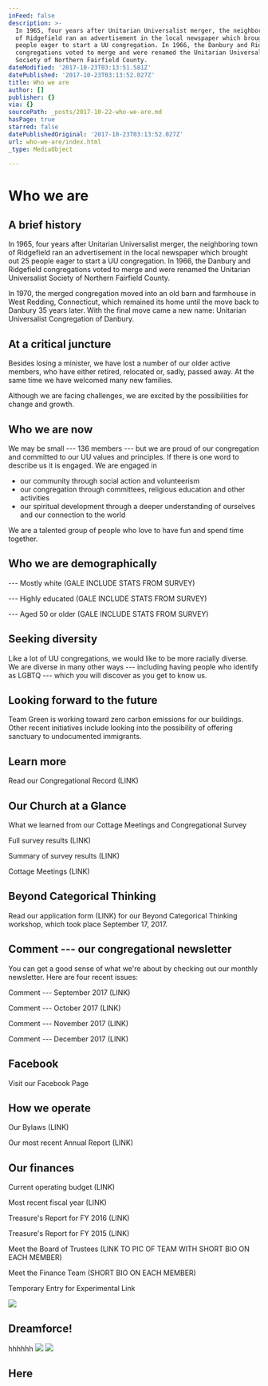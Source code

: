 ```yaml
---
inFeed: false
description: >-
  In 1965, four years after Unitarian Universalist merger, the neighboring town
  of Ridgefield ran an advertisement in the local newspaper which brought out 25
  people eager to start a UU congregation. In 1966, the Danbury and Ridgefield
  congregations voted to merge and were renamed the Unitarian Universalist
  Society of Northern Fairfield County.
dateModified: '2017-10-23T03:13:51.581Z'
datePublished: '2017-10-23T03:13:52.027Z'
title: Who we are
author: []
publisher: {}
via: {}
sourcePath: _posts/2017-10-22-who-we-are.md
hasPage: true
starred: false
datePublishedOriginal: '2017-10-23T03:13:52.027Z'
url: who-we-are/index.html
_type: MediaObject

---
```

# Who we are

## A brief history

In 1965, four years after Unitarian Universalist merger, the neighboring town of Ridgefield ran an advertisement in the local newspaper which brought out 25 people eager to start a UU congregation. In 1966, the Danbury and Ridgefield congregations voted to merge and were renamed the Unitarian Universalist Society of Northern Fairfield County.

In 1970, the merged congregation moved into an old barn and farmhouse in West Redding, Connecticut, which remained its home until the move back to Danbury 35 years later. With the final move came a new name: Unitarian Universalist Congregation of Danbury.

## At a critical juncture

Besides losing a minister, we have lost a number of our older active members, who have either retired, relocated or, sadly, passed away. At the same time we have welcomed many new families.

Although we are facing challenges, we are excited by the possibilities for change and growth.

## Who we are now

We may be small --- 136 members --- but we are proud of our congregation and committed to our UU values and principles. If there is one word to describe us it is engaged. We are engaged in

* our community through social action and volunteerism
* our congregation through committees, religious education and other activities
* our spiritual development through a deeper understanding of ourselves and our connection to the world

We are a talented group of people who love to have fun and spend time together.

## Who we are demographically

--- Mostly white (GALE INCLUDE STATS FROM SURVEY)

--- Highly educated (GALE INCLUDE STATS FROM SURVEY)

--- Aged 50 or older (GALE INCLUDE STATS FROM SURVEY)

## Seeking diversity

Like a lot of UU congregations, we would like to be more racially diverse. We are diverse in many other ways --- including having people who identify as LGBTQ --- which you will discover as you get to know us.

## Looking forward to the future

Team Green is working toward zero carbon emissions for our buildings. Other recent initiatives include looking into the possibility of offering sanctuary to undocumented immigrants.

## Learn more

Read our Congregational Record (LINK)

## Our Church at a Glance

What we learned from our Cottage Meetings and Congregational Survey

Full survey results (LINK)

Summary of survey results (LINK)

Cottage Meetings (LINK)

## Beyond Categorical Thinking

Read our application form (LINK) for our Beyond Categorical Thinking workshop, which took place September 17, 2017\.

## Comment --- our congregational newsletter

You can get a good sense of what we're about by checking out our monthly newsletter. Here are four recent issues:

Comment --- September 2017 (LINK)

Comment --- October 2017 (LINK)

Comment --- November 2017 (LINK)

Comment --- December 2017 (LINK)

## Facebook

Visit our Facebook Page

## How we operate

Our Bylaws (LINK)

Our most recent Annual Report (LINK)

## Our finances

Current operating budget (LINK)

Most recent fiscal year (LINK)

Treasure's Report for FY 2016 (LINK)

Treasure's Report for FY 2015 (LINK)

Meet the Board of Trustees (LINK TO PIC OF TEAM WITH SHORT BIO ON EACH MEMBER)

Meet the Finance Team (SHORT BIO ON EACH MEMBER)

Temporary Entry for Experimental Link

<article style=""><img src="https://s3-us-west-2.amazonaws.com/the-grid-img/p/c4cb7e683612d6201823dbcb221b6c11aade3a13" /><h1>Dreamforce!</h1></article>

hhhhhh
![](https://s3-us-west-2.amazonaws.com/the-grid-img/p/ad3b4307a1537b9016f042de7162310e9f7a8308)
![](https://the-grid-user-content.s3-us-west-2.amazonaws.com/2ea2cdd3-7528-433f-b7ec-4f758b3321ec.jpg)

## Here